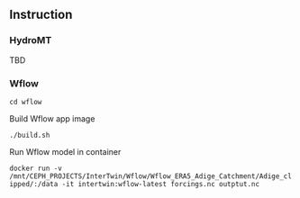 
## Instruction


### HydroMT

TBD


### Wflow 

`cd wflow`

Build Wflow app image

`./build.sh`


Run Wflow model in container 


`docker run -v /mnt/CEPH_PROJECTS/InterTwin/Wflow/Wflow_ERA5_Adige_Catchment/Adige_clipped/:/data -it intertwin:wflow-latest forcings.nc outptut.nc`

